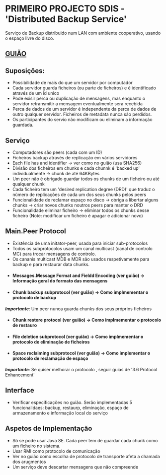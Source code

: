 # PRIMEIRO PROJECTO SDIS - 'Distributed Backup Service'

Serviço de Backup distribuido num LAN com ambiente cooperativo, usando o espaço livre do disco.

## [GUIÃO](https://web.fe.up.pt/~pfs/aulas/sd2018/projs/proj1/proj1.html)

## Suposições:
 * Possibilidade de mais do que um servidor por computador
 * Cada servidor guarda ficheiros (ou parte de ficheiros) e é identificado através de um id unico
 * Pode exisir perca ou duplicação de mensagens, mas enquanto o servidor retransmitir a mensagem eventualmente sera recebida
 * Perca de dados de um servidor é independente da perca de dados de outro qualquer servidor. Ficheiros de metadata nunca são perdidos.
 * Os participantes do servio não modificam ou eliminam a informação guardada.

## Serviço
 * Computadores são peers (cada com um ID)
 * Ficheiros backup através de replicação em vários servidores
 * Each file has and identifier -> ver como no guião (usa SHA256)
 * Divisão dos ficheiros em chunks e cada chunnk é 'backed up' individualmente -> chunk de até 64KBytes
 * Um peer não é obrigado guardar todos os chunks de um ficheiro ou até qualquer chunk
 * Cada ficheiro tem um 'desired replication degree (DRD)' que traduz o número de replicações de cada um dos seus chunks pelos peers
 * Funcionalidade de reclamar espaço no disco -> obriga a libertar alguns chunks -> criar novos chunks noutros peers para manter o DRD
 * Funcionalidade eliminar ficheiro -> eliminar todos os chunks desse ficheiro (Note: modificar um ficheiro é apagar e adicionar novo)

## Main.Peer Protocol
 * Existência de uma initator-peer, usada para iniciar sub-protocolos
 * Todos os subprotocolos usam um canal multicast (canal de controlo MC) para trocar mensagens de controlo.
 * Os cananis multicast MDB e MDR são usados respetivamente para backup e para restaurar data chunks.
 * #### Messages.Message Format and Fieldd Encoding (ver guião) -> Informação geral do formato das mensagens
 * #### Chunk backup subprotocol (ver guião) -> Como implmementar o protocolo de backup
**_Importante_**: Um peer nunca guarda chunks dos seus próprios ficheiros
 * #### Chunk restore protocol (ver guião) -> Como implmementar o protocolo de restauro
 * #### File deletion subprotocol (ver guião) -> Como implmementar o protocolo de eliminação de ficheiros
 * #### Space reclaiming subprotocol (ver guião) -> Como implementar o protocolo de reclamação de espaço
**_Importante_**: Se quiser melhorar o protocolo , seguir guias de '3.6 Protocol Enhancement'

## Interface
 * Verificar especificações no guião. Serão implementadas 5 funcionalidaes: backup, restaurp, eliminação, espaço de armazenamento e informação local do serviço

## Aspetos de Implementação
 * Só se pode usar Java SE. Cada peer tem de guardar cada chunk como um ficheiro no sistema.
 * Usar RMI como protocolo de comunicação
 * Ver no guião como escolha de protocolo de transporte afeta a chamada dos arugmentos
 * Um serviço deve descartar mensagens que não compreende
